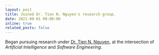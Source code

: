 ```yaml
---
layout: post
title: Joined Dr. Tien N. Nguyen's research group.
date: 2021-09-01 00:00:00
inline: true
related_posts: false
---
```


Began pursuing research under [Dr. Tien N. Nguyen](https://personal.utdallas.edu/~tien.n.nguyen/publications.html), at the intersection of *Artificial Intelligence* and *Software Engineering*.